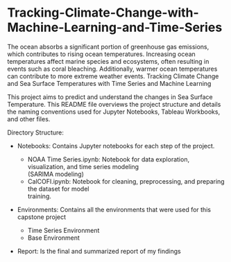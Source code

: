 # Tracking-Climate-Change-with-Machine-Learning-and-Time-Series
The ocean absorbs a significant portion of greenhouse gas emissions, which contributes to rising ocean temperatures. Increasing ocean temperatures affect marine species and ecosystems, often resulting in events such as coral bleaching. Additionally, warmer ocean temperatures can contribute to more extreme weather events.
Tracking Climate Change and Sea Surface Temperatures with Time Series and Machine Learning

This project aims to predict and understand the changes in Sea Surface Temperature. This README file overviews the project structure and details the naming conventions used for Jupyter Notebooks, Tableau Workbooks, and other files.

Directory Structure:

- Notebooks: Contains Jupyter notebooks for each step of the project.
  - NOAA Time Series.ipynb: Notebook for data exploration, visualization, and time series modeling          
   (SARIMA modeling)
  - CalCOFI.ipynb: Notebook for cleaning, preprocessing, and preparing the dataset for model     
    training.

- Environments: Contains all the environments that were used for this capstone project
  - Time Series Environment
  - Base Environment

- Report: Is the final and summarized report of my findings
